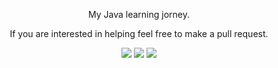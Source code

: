 [CopyrightLicense]:./license.md
<p align="center">
    My Java learning jorney.
</p>
<p align="center">
	If you are interested in helping feel free to make a pull request.
</p>
<p align="center">
	<img src="https://img.shields.io/badge/Derek%20Banas-Video%2014-brightgreen.svg">
    <img src="https://img.shields.io/badge/HackerRank-2%-brightgreen.svg">
	<img src="https://img.shields.io/badge/Head%20First%20Java-Page%2082-brightgreen.svg">
</p>
